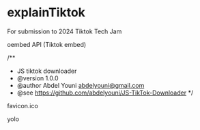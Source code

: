 # explainTiktok

For submission to 2024 Tiktok Tech Jam 

oembed API (Tiktok embed)

/**
 * JS tiktok downloader
 * @version 1.0.0
 * @author  Abdel Youni <abdelyouni@gmail.com>
 * @see     https://github.com/abdelyouni/JS-TikTok-Downloader
 */

favicon.ico

yolo